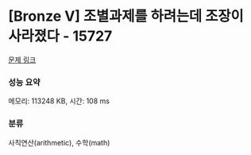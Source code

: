 # [Bronze V] 조별과제를 하려는데 조장이 사라졌다 - 15727 

[문제 링크](https://www.acmicpc.net/problem/15727) 

### 성능 요약

메모리: 113248 KB, 시간: 108 ms

### 분류

사칙연산(arithmetic), 수학(math)


